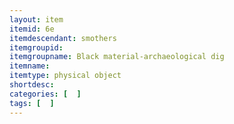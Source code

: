 ```yaml
---
layout: item
itemid: 6e
itemdescendant: smothers
itemgroupid: 
itemgroupname: Black material-archaeological dig
itemname: 
itemtype: physical object
shortdesc: 
categories: [  ]
tags: [  ]
---
```







